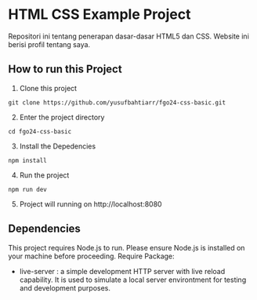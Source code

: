 # HTML CSS Example Project

Repositori ini tentang penerapan dasar-dasar HTML5 dan CSS. Website ini berisi profil tentang saya.

## How to run this Project

1. Clone this project
```
git clone https://github.com/yusufbahtiarr/fgo24-css-basic.git
```
2. Enter the project directory
```
cd fgo24-css-basic
```
3. Install the Depedencies
```
npm install
```
4. Run the project
```
npm run dev
```
5. Project will running on http://localhost:8080

## Dependencies

This project requires Node.js to run. Please ensure Node.js is installed on your machine before proceeding.
Require Package:
- live-server : a simple development HTTP server with live reload capability. It is used to simulate a local server environtment for testing and development purposes.